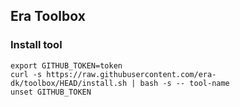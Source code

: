 ## Era Toolbox

### Install tool
<!-- installation -->
```
export GITHUB_TOKEN=token
curl -s https://raw.githubusercontent.com/era-dk/toolbox/HEAD/install.sh | bash -s -- tool-name
unset GITHUB_TOKEN
```
<!-- installation -->